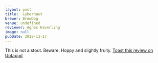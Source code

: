```yaml
---
layout: post
title:  Cybernaut
brewer: BrewDog
venue: undefined
reviewer: Agnes Haverling
image: null
pubDate: 2018-11-17
---
```


This is not a stout. Beware. Hoppy and slightly fruity.
[Toast this review on Untappd](https://untappd.com/user/StoutEmpire/checkin/676813635)
